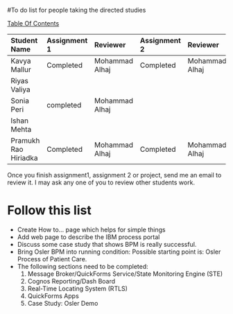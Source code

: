 #To do list for people taking the directed studies


[Table Of Contents](Table_Of_Contents.md)



|   **Student Name**   |    **Assignment 1**    |   **Reviewer**   |   **Assignment 2**   |    **Reviewer**   |    **Project**   |   **Reviewer**  |
|:---------------------|:-----------------------|:-----------------|:---------------------|:------------------|:-----------------|:----------------|
| Kavya Mallur | Completed | Mohammad Alhaj |Completed | Mohammad Alhaj |  |  |
| Riyas Valiya |  |  |  |  |  |  |
| Sonia Peri   |completed  |Mohammad Alhaj  |  |  |  |  |
| Ishan Mehta  |  |  |  |  |  |  |
| Pramukh Rao Hiriadka | Completed | Mohammad Alhaj  | Completed | Mohammad Alhaj |  |  |


Once you finish assignment1, assignment 2 or project, send me an email to review it. I may ask any one of you to review other students work.


# Follow this list #
  * Create How to... page which helps for simple things
  * Add web page to describe the IBM process portal
  * Discuss some case study that shows BPM is really successful.
  * Bring Osler BPM into running condition: Possible starting point is: Osler Process of Patient Care.
  * The following sections need to be completed:
    1. Message Broker/QuickForms Service/State Monitoring Engine (STE)
    1. Cognos Reporting/Dash Board
    1. Real-Time Locating System (RTLS)
    1. QuickForms Apps
    1. Case Study: Osler Demo